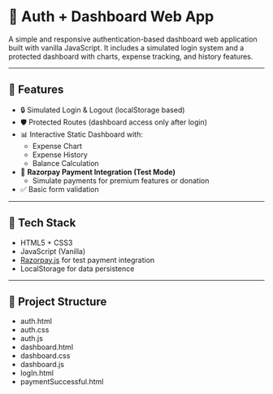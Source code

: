 # 🔐 Auth + Dashboard Web App

A simple and responsive authentication-based dashboard web application built with vanilla JavaScript. It includes a simulated login system and a protected dashboard with charts, expense tracking, and history features.

---

## 📌 Features

- 🔒 Simulated Login & Logout (localStorage based)
- 🛡️ Protected Routes (dashboard access only after login)
- 📊 Interactive Static Dashboard with:
  - Expense Chart 
  - Expense History
  - Balance Calculation
- 💸 **Razorpay Payment Integration (Test Mode)**  
  - Simulate payments for premium features or donation
- ✅ Basic form validation

---

## 🚀 Tech Stack

- HTML5 + CSS3  
- JavaScript (Vanilla)  
- [Razorpay.js](https://razorpay.com/docs/payment-gateway/web-integration/standard/) for test payment integration  
- LocalStorage for data persistence

---

## 📁 Project Structure
- auth.html
- auth.css
- auth.js
- dashboard.html
- dashboard.css
- dashboard.js
- logIn.html
- paymentSuccessful.html
  

